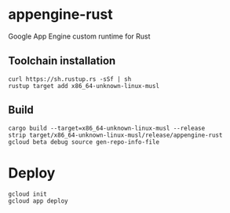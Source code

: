 # appengine-rust

Google App Engine custom runtime for Rust

## Toolchain installation

    curl https://sh.rustup.rs -sSf | sh
    rustup target add x86_64-unknown-linux-musl

## Build

    cargo build --target=x86_64-unknown-linux-musl --release
    strip target/x86_64-unknown-linux-musl/release/appengine-rust
    gcloud beta debug source gen-repo-info-file

# Deploy

    gcloud init
    gcloud app deploy
